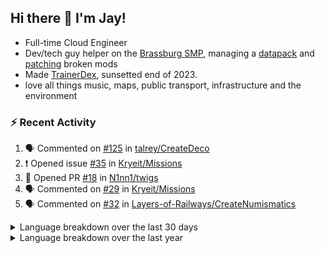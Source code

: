 ## Hi there 👋 I'm Jay!
- Full-time Cloud Engineer
- Dev/tech guy helper on the [Brassburg SMP](https://www.minecraftiplist.com/server/BrassburgACreateModServer1.19.2-26937), managing a [datapack](https://github.com/TurnrDev/BrassburgDatapack) and [patching](https://github.com/mrh0/createaddition/pull/731) broken mods
- Made [TrainerDex](https://www.github.com/TrainerDex), sunsetted end of 2023.
- love all things music, maps, public transport, infrastructure and the environment

### :zap: Recent Activity

<!--START_SECTION:activity-->
1. 🗣 Commented on [#125](https://github.com/talrey/CreateDeco/pull/125#issuecomment-2078919038) in [talrey/CreateDeco](https://github.com/talrey/CreateDeco)
2. ❗ Opened issue [#35](https://github.com/Kryeit/Missions/issues/35) in [Kryeit/Missions](https://github.com/Kryeit/Missions)
3. 💪 Opened PR [#18](https://github.com/N1nn1/twigs/pull/18) in [N1nn1/twigs](https://github.com/N1nn1/twigs)
4. 🗣 Commented on [#29](https://github.com/Kryeit/Missions/issues/29#issuecomment-2064532797) in [Kryeit/Missions](https://github.com/Kryeit/Missions)
5. 🗣 Commented on [#32](https://github.com/Layers-of-Railways/CreateNumismatics/issues/32#issuecomment-2064081924) in [Layers-of-Railways/CreateNumismatics](https://github.com/Layers-of-Railways/CreateNumismatics)
<!--END_SECTION:activity-->

<details>
  <summary>Language breakdown over the last 30 days</summary>
  
  [<img src="https://wakatime.com/share/@TurnrDev/4142a9ac-7325-4d2f-a2bb-ec199b5c798c.svg" alt="A graph showing a rundown of my languages used in the past 30 days. Unforunately, I am unable to autogen alt headers for this at the moment."/>](https://wakatime.com/@TurnrDev)
</details>

<details>
  <summary>Language breakdown over the last year</summary>
  
  [<img src="https://github-readme-stats.vercel.app/api/wakatime?username=TurnrDev&layout=compact" alt="A graph showing a rundown of my languages used in the past year. Unforunately, I am unable to autogen alt headers for this at the moment." />](https://wakatime.com/@TurnrDev)
</details>
